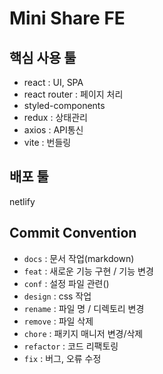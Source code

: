 # Mini Share FE

## 핵심 사용 툴

- react : UI, SPA
- react router : 페이지 처리
- styled-components
- redux : 상태관리
- axios : API통신
- vite : 번들링

## 배포 툴

netlify 

## Commit Convention

- `docs` : 문서 작업(markdown) 
- `feat` : 새로운 기능 구현 / 기능 변경
- `conf` : 설정 파일 관련()
- `design` : css 작업
- `rename` : 파일 명 / 디렉토리 변경
- `remove` : 파일 삭제
- `chore` : 패키지 매니저 변경/삭제
- `refactor` : 코드 리팩토링
- `fix` : 버그, 오류 수정 


